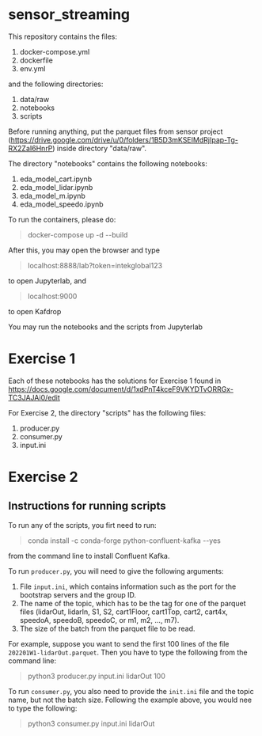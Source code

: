 # sensor_streaming

This repository contains the files:
1. docker-compose.yml 
2. dockerfile
3. env.yml

and the following directories:
1. data/raw
2. notebooks
3. scripts

Before running anything, put the parquet files from sensor project (https://drive.google.com/drive/u/0/folders/1B5D3mKSEIMdRjIpap-Tg-RX2ZaI6HnrP) inside directory "data/raw".

The directory "notebooks" contains the following notebooks:
1. eda_model_cart.ipynb
2. eda_model_lidar.ipynb
3. eda_model_m.ipynb
4. eda_model_speedo.ipynb

To run the containers, please do:
> docker-compose up -d --build

After this, you may open the browser and type
> localhost:8888/lab?token=intekglobal123

to open Jupyterlab, and
> localhost:9000

to open Kafdrop

You may run the notebooks and the scripts from Jupyterlab

# Exercise 1

Each of these notebooks has the solutions for Exercise 1 found in https://docs.google.com/document/d/1xdPnT4kceF9VKYDTvORRGx-TC3JAJAi0/edit

For Exercise 2, the directory "scripts" has the following files:
1. producer.py
2. consumer.py
3. input.ini 

# Exercise 2

## Instructions for running scripts
To run any of the scripts, you firt need to run:
> conda install -c conda-forge python-confluent-kafka --yes

from the command line to install Confluent Kafka.

To run `producer.py`, you will need to give the following arguments:
1. File `input.ini`, which contains information such as the port for the bootstrap servers and the group ID.
2. The name of the topic, which has to be the tag for one of the parquet files (lidarOut, lidarIn, S1, S2, cart1Floor, cart1Top, cart2, cart4x, speedoA, speedoB, speedoC, or m1, m2, ..., m7).
3. The size of the batch from the parquet file to be read.

For example, suppose you want to send the first 100 lines of the file `202201W1-lidarOut.parquet`. Then you have to type the following from the command line:
> python3 producer.py input.ini lidarOut 100

To run `consumer.py`, you also need to provide the `init.ini` file and the topic name, but not the batch size. Following the example above, you would nee to type the following:
> python3 consumer.py input.ini lidarOut


